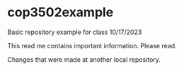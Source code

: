 # cop3502example
Basic repository example for class
10/17/2023

This read me contains important information. Please read.


Changes that were made at another local repository.
